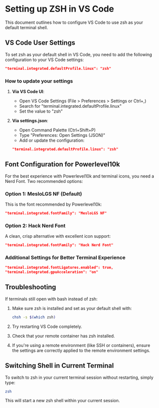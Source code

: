 # Setting up ZSH in VS Code

This document outlines how to configure VS Code to use zsh as your default terminal shell.

## VS Code User Settings

To set zsh as your default shell in VS Code, you need to add the following configuration to your VS Code settings:

```json
"terminal.integrated.defaultProfile.linux": "zsh"
```

### How to update your settings

1. **Via VS Code UI**:
   - Open VS Code Settings (File > Preferences > Settings or Ctrl+,)
   - Search for "terminal.integrated.defaultProfile.linux"
   - Set the value to "zsh"

2. **Via settings.json**:
   - Open Command Palette (Ctrl+Shift+P)
   - Type "Preferences: Open Settings (JSON)"
   - Add or update the configuration:
   ```json
   "terminal.integrated.defaultProfile.linux": "zsh"
   ```

## Font Configuration for Powerlevel10k

For the best experience with Powerlevel10k and terminal icons, you need a Nerd Font. Two recommended options:

### Option 1: MesloLGS NF (Default)
This is the font recommended by Powerlevel10k:

```json
"terminal.integrated.fontFamily": "MesloLGS NF"
```

### Option 2: Hack Nerd Font
A clean, crisp alternative with excellent icon support:

```json
"terminal.integrated.fontFamily": "Hack Nerd Font"
```

### Additional Settings for Better Terminal Experience

```json
"terminal.integrated.fontLigatures.enabled": true,
"terminal.integrated.gpuAcceleration": "on"
```

## Troubleshooting

If terminals still open with bash instead of zsh:

1. Make sure zsh is installed and set as your default shell with:
   ```bash
   chsh -s $(which zsh)
   ```

2. Try restarting VS Code completely.

3. Check that your remote container has zsh installed.

4. If you're using a remote environment (like SSH or containers), ensure the settings are correctly applied to the remote environment settings.

## Switching Shell in Current Terminal

To switch to zsh in your current terminal session without restarting, simply type:

```bash
zsh
```

This will start a new zsh shell within your current session.
